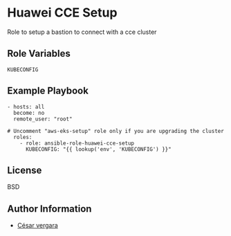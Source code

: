 Huawei CCE Setup
=========

Role to setup a bastion to connect with a cce cluster



Role Variables
--------------

```
KUBECONFIG
```

Example Playbook
----------------


```
- hosts: all
  become: no
  remote_user: "root"

# Uncomment "aws-eks-setup" role only if you are upgrading the cluster
  roles:
    - role: ansible-role-huawei-cce-setup
      KUBECONFIG: "{{ lookup('env', 'KUBECONFIG') }}"

```

License
-------

BSD

Author Information
------------------

- [César vergara](mailto:cvergarae@smu.cl)